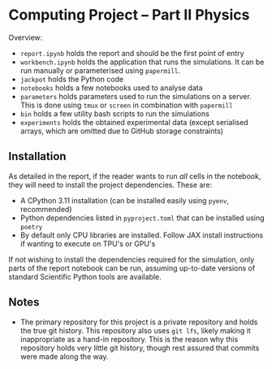 # Computing Project – Part II Physics

Overview:
- `report.ipynb` holds the report and should be the first point of entry
- `workbench.ipynb` holds the application that runs the simulations. It can be run manually or parameterised using `papermill`.
- `jackpot` holds the Python code
- `notebooks` holds a few notebooks used to analyse data
- `parameters` holds parameters used to run the simulations on a server. This is done using `tmux` or `screen` in combination with `papermill`
- `bin` holds a few utility bash scripts to run the simulations
- `experiments` holds the obtained experimental data (except serialised arrays, which are omitted due to GitHub storage constraints)

## Installation

As detailed in the report, if the reader wants to  run _all_ cells in the notebook, they will need to install the project dependencies. These are:
- A CPython 3.11 installation (can be installed easily using `pyenv`, recommended)
- Python dependencies listed in `pyproject.toml` that can be installed using `poetry`
- By default only CPU libraries are installed. Follow JAX install instructions if wanting to execute on TPU's or GPU's

If not wishing to install the dependencies required for the simulation, only parts of the report notebook can be run, assuming up-to-date versions of standard Scientific Python tools are available.

## Notes
- The primary repository for this project is a private repository and holds the true git history. This repository also uses `git lfs`, likely making it inappropriate as a hand-in repository. This is the reason why this repository holds very little git history, though rest assured that commits were made along the way.